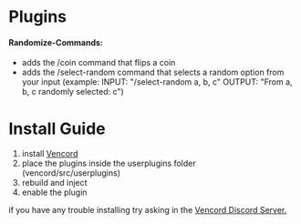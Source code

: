 # Plugins
<h4>Randomize-Commands: </h4>
 <ul>
  <li>adds the /coin command that flips a coin</li>
  <li>adds the /select-random command that selects a random option from your input (example: INPUT: "/select-random a, b, c"  OUTPUT: "From a, b, c randomly selected: c")</li>
</ul> 

# Install Guide
<ol>
  <li>install <a href=https://github.com/Vendicated/Vencord/blob/main/docs/1_INSTALLING.md>Vencord</a></li>
  <li>place the plugins inside the userplugins folder (vencord/src/userplugins)</li>
  <li>rebuild and inject</li>
  <li>enable the plugin</li>
</ol>
<p>if you have any trouble installing try asking in the <a href="https://discord.com/invite/D9uwnFnqmd">Vencord Discord Server.</a></p>
